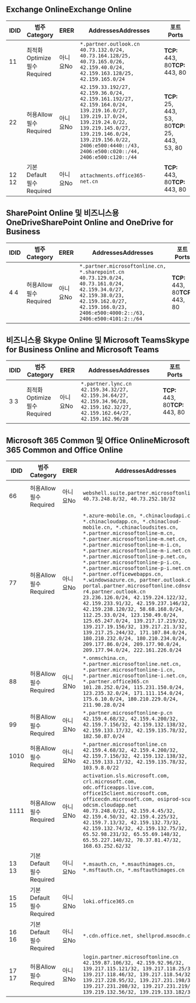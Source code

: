 <!--THIS FILE IS AUTOMATICALLY GENERATED. MANUAL CHANGES WILL BE OVERWRITTEN.-->
<!--Please contact the Office 365 Endpoints team with any questions.-->
<!--China endpoints version 2020082800-->
<!--File generated 2020-10-08 15:23:02.5041-->

## <a name="exchange-online"></a><span data-ttu-id="832db-101">Exchange Online</span><span class="sxs-lookup"><span data-stu-id="832db-101">Exchange Online</span></span>

<span data-ttu-id="832db-102">ID</span><span class="sxs-lookup"><span data-stu-id="832db-102">ID</span></span> | <span data-ttu-id="832db-103">범주</span><span class="sxs-lookup"><span data-stu-id="832db-103">Category</span></span> | <span data-ttu-id="832db-104">ER</span><span class="sxs-lookup"><span data-stu-id="832db-104">ER</span></span> | <span data-ttu-id="832db-105">Addresses</span><span class="sxs-lookup"><span data-stu-id="832db-105">Addresses</span></span> | <span data-ttu-id="832db-106">포트</span><span class="sxs-lookup"><span data-stu-id="832db-106">Ports</span></span>
-- | -------------------- | -- | ---------------------------------------------------------------------------------------------------------------------------------------------------------------------------------------------------------------------------------------------- | ------------------------
<span data-ttu-id="832db-107">1</span><span class="sxs-lookup"><span data-stu-id="832db-107">1</span></span> | <span data-ttu-id="832db-108">최적화</span><span class="sxs-lookup"><span data-stu-id="832db-108">Optimize</span></span><BR><span data-ttu-id="832db-109">필수</span><span class="sxs-lookup"><span data-stu-id="832db-109">Required</span></span> | <span data-ttu-id="832db-110">아니요</span><span class="sxs-lookup"><span data-stu-id="832db-110">No</span></span> | `*.partner.outlook.cn`<BR>`40.73.132.0/24, 40.73.164.128/25, 40.73.165.0/26, 42.159.40.0/24, 42.159.163.128/25, 42.159.165.0/24` | <span data-ttu-id="832db-111">**TCP:** 443, 80</span><span class="sxs-lookup"><span data-stu-id="832db-111">**TCP:** 443, 80</span></span>
<span data-ttu-id="832db-112">2</span><span class="sxs-lookup"><span data-stu-id="832db-112">2</span></span> | <span data-ttu-id="832db-113">허용</span><span class="sxs-lookup"><span data-stu-id="832db-113">Allow</span></span><BR><span data-ttu-id="832db-114">필수</span><span class="sxs-lookup"><span data-stu-id="832db-114">Required</span></span> | <span data-ttu-id="832db-115">아니요</span><span class="sxs-lookup"><span data-stu-id="832db-115">No</span></span> | `42.159.33.192/27, 42.159.36.0/24, 42.159.161.192/27, 42.159.164.0/24, 139.219.16.0/27, 139.219.17.0/24, 139.219.24.0/22, 139.219.145.0/27, 139.219.146.0/24, 139.219.156.0/22, 2406:e500:4440::/43, 2406:e500:c020::/44, 2406:e500:c120::/44` | <span data-ttu-id="832db-116">**TCP:** 25, 443, 53, 80</span><span class="sxs-lookup"><span data-stu-id="832db-116">**TCP:** 25, 443, 53, 80</span></span>
<span data-ttu-id="832db-117">12 </span><span class="sxs-lookup"><span data-stu-id="832db-117">12</span></span> | <span data-ttu-id="832db-118">기본</span><span class="sxs-lookup"><span data-stu-id="832db-118">Default</span></span><BR><span data-ttu-id="832db-119">필수</span><span class="sxs-lookup"><span data-stu-id="832db-119">Required</span></span> | <span data-ttu-id="832db-120">아니요</span><span class="sxs-lookup"><span data-stu-id="832db-120">No</span></span> | `attachments.office365-net.cn` | <span data-ttu-id="832db-121">**TCP:** 443, 80</span><span class="sxs-lookup"><span data-stu-id="832db-121">**TCP:** 443, 80</span></span>

## <a name="sharepoint-online-and-onedrive-for-business"></a><span data-ttu-id="832db-122">SharePoint Online 및 비즈니스용 OneDrive</span><span class="sxs-lookup"><span data-stu-id="832db-122">SharePoint Online and OneDrive for Business</span></span>

<span data-ttu-id="832db-123">ID</span><span class="sxs-lookup"><span data-stu-id="832db-123">ID</span></span> | <span data-ttu-id="832db-124">범주</span><span class="sxs-lookup"><span data-stu-id="832db-124">Category</span></span> | <span data-ttu-id="832db-125">ER</span><span class="sxs-lookup"><span data-stu-id="832db-125">ER</span></span> | <span data-ttu-id="832db-126">Addresses</span><span class="sxs-lookup"><span data-stu-id="832db-126">Addresses</span></span> | <span data-ttu-id="832db-127">포트</span><span class="sxs-lookup"><span data-stu-id="832db-127">Ports</span></span>
-- | ----------------- | -- | --------------------------------------------------------------------------------------------------------------------------------------------------------------------------------------------------- | ----------------
<span data-ttu-id="832db-128">4 </span><span class="sxs-lookup"><span data-stu-id="832db-128">4</span></span> | <span data-ttu-id="832db-129">허용</span><span class="sxs-lookup"><span data-stu-id="832db-129">Allow</span></span><BR><span data-ttu-id="832db-130">필수</span><span class="sxs-lookup"><span data-stu-id="832db-130">Required</span></span> | <span data-ttu-id="832db-131">아니요</span><span class="sxs-lookup"><span data-stu-id="832db-131">No</span></span> | `*.partner.microsoftonline.cn, *.sharepoint.cn`<BR>`40.73.129.0/24, 40.73.161.0/24, 42.159.34.0/27, 42.159.38.0/23, 42.159.162.0/27, 42.159.166.0/23, 2406:e500:4000:2::/63, 2406:e500:4101:2::/64` | <span data-ttu-id="832db-132">**TCP:** 443, 80</span><span class="sxs-lookup"><span data-stu-id="832db-132">**TCP:** 443, 80</span></span>

## <a name="skype-for-business-online-and-microsoft-teams"></a><span data-ttu-id="832db-133">비즈니스용 Skype Online 및 Microsoft Teams</span><span class="sxs-lookup"><span data-stu-id="832db-133">Skype for Business Online and Microsoft Teams</span></span>

<span data-ttu-id="832db-134">ID</span><span class="sxs-lookup"><span data-stu-id="832db-134">ID</span></span> | <span data-ttu-id="832db-135">범주</span><span class="sxs-lookup"><span data-stu-id="832db-135">Category</span></span> | <span data-ttu-id="832db-136">ER</span><span class="sxs-lookup"><span data-stu-id="832db-136">ER</span></span> | <span data-ttu-id="832db-137">Addresses</span><span class="sxs-lookup"><span data-stu-id="832db-137">Addresses</span></span> | <span data-ttu-id="832db-138">포트</span><span class="sxs-lookup"><span data-stu-id="832db-138">Ports</span></span>
-- | -------------------- | -- | -------------------------------------------------------------------------------------------------------------------------------- | ----------------
<span data-ttu-id="832db-139">3 </span><span class="sxs-lookup"><span data-stu-id="832db-139">3</span></span> | <span data-ttu-id="832db-140">최적화</span><span class="sxs-lookup"><span data-stu-id="832db-140">Optimize</span></span><BR><span data-ttu-id="832db-141">필수</span><span class="sxs-lookup"><span data-stu-id="832db-141">Required</span></span> | <span data-ttu-id="832db-142">아니요</span><span class="sxs-lookup"><span data-stu-id="832db-142">No</span></span> | `*.partner.lync.cn`<BR>`42.159.34.32/27, 42.159.34.64/27, 42.159.34.96/28, 42.159.162.32/27, 42.159.162.64/27, 42.159.162.96/28` | <span data-ttu-id="832db-143">**TCP:** 443, 80</span><span class="sxs-lookup"><span data-stu-id="832db-143">**TCP:** 443, 80</span></span>

## <a name="microsoft-365-common-and-office-online"></a><span data-ttu-id="832db-144">Microsoft 365 Common 및 Office Online</span><span class="sxs-lookup"><span data-stu-id="832db-144">Microsoft 365 Common and Office Online</span></span>

<span data-ttu-id="832db-145">ID</span><span class="sxs-lookup"><span data-stu-id="832db-145">ID</span></span> | <span data-ttu-id="832db-146">범주</span><span class="sxs-lookup"><span data-stu-id="832db-146">Category</span></span> | <span data-ttu-id="832db-147">ER</span><span class="sxs-lookup"><span data-stu-id="832db-147">ER</span></span> | <span data-ttu-id="832db-148">Addresses</span><span class="sxs-lookup"><span data-stu-id="832db-148">Addresses</span></span> | <span data-ttu-id="832db-149">포트</span><span class="sxs-lookup"><span data-stu-id="832db-149">Ports</span></span>
-- | ------------------- | -- | ---------------------------------------------------------------------------------------------------------------------------------------------------------------------------------------------------------------------------------------------------------------------------------------------------------------------------------------------------------------------------------------------------------------------------------------------------------------------------------------------------------------------------------------------------------------------------------------------------------------------------------------------------------------------------------------------------------------------------------------------------------------------------------------------------------------------------------------------------------------------------- | ----------------
<span data-ttu-id="832db-150">6</span><span class="sxs-lookup"><span data-stu-id="832db-150">6</span></span> | <span data-ttu-id="832db-151">허용</span><span class="sxs-lookup"><span data-stu-id="832db-151">Allow</span></span><BR><span data-ttu-id="832db-152">필수</span><span class="sxs-lookup"><span data-stu-id="832db-152">Required</span></span> | <span data-ttu-id="832db-153">아니요</span><span class="sxs-lookup"><span data-stu-id="832db-153">No</span></span> | `webshell.suite.partner.microsoftonline.cn`<BR>`40.73.248.8/32, 40.73.252.10/32` | <span data-ttu-id="832db-154">**TCP:** 443, 80</span><span class="sxs-lookup"><span data-stu-id="832db-154">**TCP:** 443, 80</span></span>
<span data-ttu-id="832db-155">7</span><span class="sxs-lookup"><span data-stu-id="832db-155">7</span></span> | <span data-ttu-id="832db-156">허용</span><span class="sxs-lookup"><span data-stu-id="832db-156">Allow</span></span><BR><span data-ttu-id="832db-157">필수</span><span class="sxs-lookup"><span data-stu-id="832db-157">Required</span></span> | <span data-ttu-id="832db-158">아니요</span><span class="sxs-lookup"><span data-stu-id="832db-158">No</span></span> | `*.azure-mobile.cn, *.chinacloudapi.cn, *.chinacloudapp.cn, *.chinacloud-mobile.cn, *.chinacloudsites.cn, *.partner.microsoftonline-m.cn, *.partner.microsoftonline-m.net.cn, *.partner.microsoftonline-m-i.cn, *.partner.microsoftonline-m-i.net.cn, *.partner.microsoftonline-p.net.cn, *.partner.microsoftonline-p-i.cn, *.partner.microsoftonline-p-i.net.cn, *.partner.officewebapps.cn, *.windowsazure.cn, partner.outlook.cn, portal.partner.microsoftonline.cdnsvc.com, r4.partner.outlook.cn`<BR>`23.236.126.0/24, 42.159.224.122/32, 42.159.233.91/32, 42.159.237.146/32, 42.159.238.120/32, 58.68.168.0/24, 112.25.33.0/24, 123.150.49.0/24, 125.65.247.0/24, 139.217.17.219/32, 139.217.19.156/32, 139.217.21.3/32, 139.217.25.244/32, 171.107.84.0/24, 180.210.232.0/24, 180.210.234.0/24, 209.177.86.0/24, 209.177.90.0/24, 209.177.94.0/24, 222.161.226.0/24` | <span data-ttu-id="832db-159">**TCP:** 443, 80</span><span class="sxs-lookup"><span data-stu-id="832db-159">**TCP:** 443, 80</span></span>
<span data-ttu-id="832db-160">8</span><span class="sxs-lookup"><span data-stu-id="832db-160">8</span></span> | <span data-ttu-id="832db-161">허용</span><span class="sxs-lookup"><span data-stu-id="832db-161">Allow</span></span><BR><span data-ttu-id="832db-162">필수</span><span class="sxs-lookup"><span data-stu-id="832db-162">Required</span></span> | <span data-ttu-id="832db-163">아니요</span><span class="sxs-lookup"><span data-stu-id="832db-163">No</span></span> | `*.onmschina.cn, *.partner.microsoftonline.net.cn, *.partner.microsoftonline-i.cn, *.partner.microsoftonline-i.net.cn, *.partner.office365.cn`<BR>`101.28.252.0/24, 115.231.150.0/24, 123.235.32.0/24, 171.111.154.0/24, 175.6.10.0/24, 180.210.229.0/24, 211.90.28.0/24` | <span data-ttu-id="832db-164">**TCP:** 443, 80</span><span class="sxs-lookup"><span data-stu-id="832db-164">**TCP:** 443, 80</span></span>
<span data-ttu-id="832db-165">9</span><span class="sxs-lookup"><span data-stu-id="832db-165">9</span></span> | <span data-ttu-id="832db-166">허용</span><span class="sxs-lookup"><span data-stu-id="832db-166">Allow</span></span><BR><span data-ttu-id="832db-167">필수</span><span class="sxs-lookup"><span data-stu-id="832db-167">Required</span></span> | <span data-ttu-id="832db-168">아니요</span><span class="sxs-lookup"><span data-stu-id="832db-168">No</span></span> | `*.partner.microsoftonline-p.cn`<BR>`42.159.4.68/32, 42.159.4.200/32, 42.159.7.156/32, 42.159.132.138/32, 42.159.133.17/32, 42.159.135.78/32, 182.50.87.0/24` | <span data-ttu-id="832db-169">**TCP:** 443, 80</span><span class="sxs-lookup"><span data-stu-id="832db-169">**TCP:** 443, 80</span></span>
<span data-ttu-id="832db-170">10</span><span class="sxs-lookup"><span data-stu-id="832db-170">10</span></span> | <span data-ttu-id="832db-171">허용</span><span class="sxs-lookup"><span data-stu-id="832db-171">Allow</span></span><BR><span data-ttu-id="832db-172">필수</span><span class="sxs-lookup"><span data-stu-id="832db-172">Required</span></span> | <span data-ttu-id="832db-173">아니요</span><span class="sxs-lookup"><span data-stu-id="832db-173">No</span></span> | `*.partner.microsoftonline.cn`<BR>`42.159.4.68/32, 42.159.4.200/32, 42.159.7.156/32, 42.159.132.138/32, 42.159.133.17/32, 42.159.135.78/32, 103.9.8.0/22` | <span data-ttu-id="832db-174">**TCP:** 443, 80</span><span class="sxs-lookup"><span data-stu-id="832db-174">**TCP:** 443, 80</span></span>
<span data-ttu-id="832db-175">11</span><span class="sxs-lookup"><span data-stu-id="832db-175">11</span></span> | <span data-ttu-id="832db-176">허용</span><span class="sxs-lookup"><span data-stu-id="832db-176">Allow</span></span><BR><span data-ttu-id="832db-177">필수</span><span class="sxs-lookup"><span data-stu-id="832db-177">Required</span></span> | <span data-ttu-id="832db-178">아니요</span><span class="sxs-lookup"><span data-stu-id="832db-178">No</span></span> | `activation.sls.microsoft.com, crl.microsoft.com, odc.officeapps.live.com, office15client.microsoft.com, officecdn.microsoft.com, osiprod-scus01-odcsm.cloudapp.net`<BR>`40.73.248.0/21, 42.159.4.45/32, 42.159.4.50/32, 42.159.4.225/32, 42.159.7.13/32, 42.159.132.73/32, 42.159.132.74/32, 42.159.132.75/32, 65.52.98.231/32, 65.55.69.140/32, 65.55.227.140/32, 70.37.81.47/32, 168.63.252.62/32` | <span data-ttu-id="832db-179">**TCP:** 443, 80</span><span class="sxs-lookup"><span data-stu-id="832db-179">**TCP:** 443, 80</span></span>
<span data-ttu-id="832db-180">13 </span><span class="sxs-lookup"><span data-stu-id="832db-180">13</span></span> | <span data-ttu-id="832db-181">기본</span><span class="sxs-lookup"><span data-stu-id="832db-181">Default</span></span><BR><span data-ttu-id="832db-182">필수</span><span class="sxs-lookup"><span data-stu-id="832db-182">Required</span></span> | <span data-ttu-id="832db-183">아니요</span><span class="sxs-lookup"><span data-stu-id="832db-183">No</span></span> | `*.msauth.cn, *.msauthimages.cn, *.msftauth.cn, *.msftauthimages.cn` | <span data-ttu-id="832db-184">**TCP:** 443, 80</span><span class="sxs-lookup"><span data-stu-id="832db-184">**TCP:** 443, 80</span></span>
<span data-ttu-id="832db-185">15 </span><span class="sxs-lookup"><span data-stu-id="832db-185">15</span></span> | <span data-ttu-id="832db-186">기본</span><span class="sxs-lookup"><span data-stu-id="832db-186">Default</span></span><BR><span data-ttu-id="832db-187">필수</span><span class="sxs-lookup"><span data-stu-id="832db-187">Required</span></span> | <span data-ttu-id="832db-188">아니요</span><span class="sxs-lookup"><span data-stu-id="832db-188">No</span></span> | `loki.office365.cn` | <span data-ttu-id="832db-189">**TCP:** 443</span><span class="sxs-lookup"><span data-stu-id="832db-189">**TCP:** 443</span></span>
<span data-ttu-id="832db-190">16 </span><span class="sxs-lookup"><span data-stu-id="832db-190">16</span></span> | <span data-ttu-id="832db-191">기본</span><span class="sxs-lookup"><span data-stu-id="832db-191">Default</span></span><BR><span data-ttu-id="832db-192">필수</span><span class="sxs-lookup"><span data-stu-id="832db-192">Required</span></span> | <span data-ttu-id="832db-193">아니요</span><span class="sxs-lookup"><span data-stu-id="832db-193">No</span></span> | `*.cdn.office.net, shellprod.msocdn.com` | <span data-ttu-id="832db-194">**TCP:** 443</span><span class="sxs-lookup"><span data-stu-id="832db-194">**TCP:** 443</span></span>
<span data-ttu-id="832db-195">17 </span><span class="sxs-lookup"><span data-stu-id="832db-195">17</span></span> | <span data-ttu-id="832db-196">허용</span><span class="sxs-lookup"><span data-stu-id="832db-196">Allow</span></span><BR><span data-ttu-id="832db-197">필수</span><span class="sxs-lookup"><span data-stu-id="832db-197">Required</span></span> | <span data-ttu-id="832db-198">아니요</span><span class="sxs-lookup"><span data-stu-id="832db-198">No</span></span> | `login.partner.microsoftonline.cn`<BR>`42.159.87.106/32, 42.159.92.96/32, 139.217.115.121/32, 139.217.118.25/32, 139.217.118.46/32, 139.217.118.54/32, 139.217.228.95/32, 139.217.231.198/32, 139.217.231.208/32, 139.217.231.219/32, 139.219.132.56/32, 139.219.133.182/32` | <span data-ttu-id="832db-199">**TCP:** 443, 80</span><span class="sxs-lookup"><span data-stu-id="832db-199">**TCP:** 443, 80</span></span>
